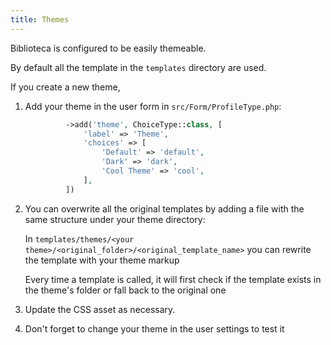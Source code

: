 ```yaml
---
title: Themes
---
```


Biblioteca is configured to be easily themeable.

By default all the template in the `templates` directory are used.

If you create a new theme, 

1. Add your theme in the user form in `src/Form/ProfileType.php`:
   ```php
            ->add('theme', ChoiceType::class, [
                'label' => 'Theme',
                'choices' => [
                    'Default' => 'default',
                    'Dark' => 'dark',
                    'Cool Theme' => 'cool',
                ],
            ])
    ```
2. You can overwrite all the original templates by adding a file with the same structure under your theme directory:
    
    In `templates/themes/<your theme>/<original_folder>/<original_template_name>` you can rewrite the template with your theme markup

    Every time a template is called, it will first check if the template exists in the theme's folder or fall back to the original one

3. Update the CSS asset as necessary.
4. Don't forget to change your theme in the user settings to test it